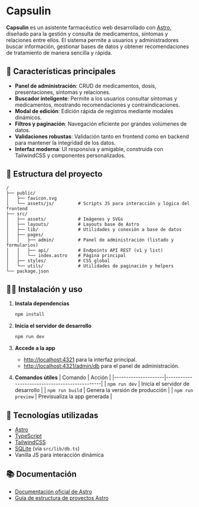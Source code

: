 
# Capsulin

**Capsulin** es un asistente farmacéutico web desarrollado con [Astro](https://astro.build/), diseñado para la gestión y consulta de medicamentos, síntomas y relaciones entre ellos. El sistema permite a usuarios y administradores buscar información, gestionar bases de datos y obtener recomendaciones de tratamiento de manera sencilla y rápida.

## 🚀 Características principales

- **Panel de administración**: CRUD de medicamentos, dosis, presentaciones, síntomas y relaciones.
- **Buscador inteligente**: Permite a los usuarios consultar síntomas y medicamentos, mostrando recomendaciones y contraindicaciones.
- **Modal de edición**: Edición rápida de registros mediante modales dinámicos.
- **Filtros y paginación**: Navegación eficiente por grandes volúmenes de datos.
- **Validaciones robustas**: Validación tanto en frontend como en backend para mantener la integridad de los datos.
- **Interfaz moderna**: UI responsiva y amigable, construida con TailwindCSS y componentes personalizados.

## 📁 Estructura del proyecto

```
/
├── public/
│   ├── favicon.svg
│   └── assets/js/         # Scripts JS para interacción y lógica del frontend
├── src/
│   ├── assets/            # Imágenes y SVGs
│   ├── layouts/           # Layouts base de Astro
│   ├── lib/               # Utilidades y conexión a base de datos
│   ├── pages/
│   │   ├── admin/         # Panel de administración (listado y formularios)
│   │   ├── api/           # Endpoints API REST (v1 y list)
│   │   └── index.astro    # Página principal
│   ├── styles/            # CSS global
│   └── utils/             # Utilidades de paginación y helpers
└── package.json
```

## 🧑‍💻 Instalación y uso

1. **Instala dependencias**
   ```sh
   npm install
   ```

2. **Inicia el servidor de desarrollo**
   ```sh
   npm run dev
   ```

3. **Accede a la app**
   - [http://localhost:4321](http://localhost:4321) para la interfaz principal.
   - [http://localhost:4321/admin/db](http://localhost:4321/admin/db) para el panel de administración.

4. **Comandos útiles**
   | Comando             | Acción                                         |
   |---------------------|-----------------------------------------------|
   | `npm run dev`       | Inicia el servidor de desarrollo              |
   | `npm run build`     | Genera la versión de producción               |
   | `npm run preview`   | Previsualiza la app generada                  |

## 📝 Tecnologías utilizadas

- [Astro](https://astro.build/)
- [TypeScript](https://www.typescriptlang.org/)
- [TailwindCSS](https://tailwindcss.com/)
- [SQLite](https://www.sqlite.org/) (vía `src/lib/db.ts`)
- Vanilla JS para interacción dinámica

## 📚 Documentación

- [Documentación oficial de Astro](https://docs.astro.build)
- [Guía de estructura de proyectos Astro](https://docs.astro.build/en/basics/project-structure/)